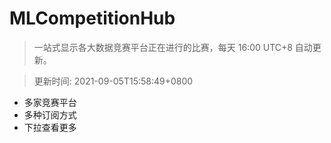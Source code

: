 # MLCompetitionHub

> 一站式显示各大数据竞赛平台正在进行的比赛，每天 16:00 UTC+8 自动更新。
  
> 更新时间: 2021-09-05T15:58:49+0800 

* 多家竞赛平台
* 多种订阅方式
* 下拉查看更多